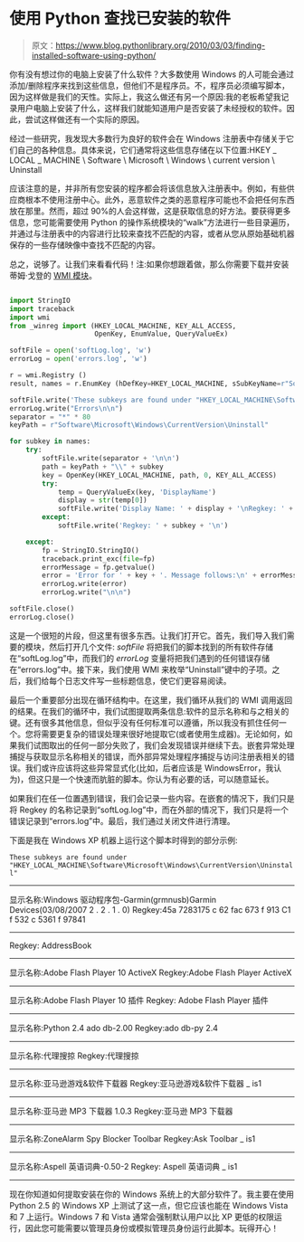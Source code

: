 # 使用 Python 查找已安装的软件

> 原文：<https://www.blog.pythonlibrary.org/2010/03/03/finding-installed-software-using-python/>

你有没有想过你的电脑上安装了什么软件？大多数使用 Windows 的人可能会通过添加/删除程序来找到这些信息，但他们不是程序员。不，程序员必须编写脚本，因为这样做是我们的天性。实际上，我这么做还有另一个原因:我的老板希望我记录用户电脑上安装了什么，这样我们就能知道用户是否安装了未经授权的软件。因此，尝试这样做还有一个实际的原因。

经过一些研究，我发现大多数行为良好的软件会在 Windows 注册表中存储关于它们自己的各种信息。具体来说，它们通常将这些信息存储在以下位置:HKEY _ LOCAL _ MACHINE \ Software \ Microsoft \ Windows \ current version \ Uninstall

应该注意的是，并非所有您安装的程序都会将该信息放入注册表中。例如，有些供应商根本不使用注册中心。此外，恶意软件之类的恶意程序可能也不会把任何东西放在那里。然而，超过 90%的人会这样做，这是获取信息的好方法。要获得更多信息，您可能需要使用 Python 的操作系统模块的“walk”方法进行一些目录遍历，并通过与注册表中的内容进行比较来查找不匹配的内容，或者从您从原始基础机器保存的一些存储映像中查找不匹配的内容。

总之，说够了。让我们来看看代码！注:如果你想跟着做，那么你需要下载并安装蒂姆·戈登的 [WMI 模块](http://timgolden.me.uk/python/wmi/index.html)。

```py

import StringIO
import traceback
import wmi
from _winreg import (HKEY_LOCAL_MACHINE, KEY_ALL_ACCESS, 
                     OpenKey, EnumValue, QueryValueEx)

softFile = open('softLog.log', 'w')
errorLog = open('errors.log', 'w')

r = wmi.Registry ()
result, names = r.EnumKey (hDefKey=HKEY_LOCAL_MACHINE, sSubKeyName=r"Software\Microsoft\Windows\CurrentVersion\Uninstall")

softFile.write('These subkeys are found under "HKEY_LOCAL_MACHINE\Software\Microsoft\Windows\CurrentVersion\Uninstall"\n\n')
errorLog.write("Errors\n\n")
separator = "*" * 80
keyPath = r"Software\Microsoft\Windows\CurrentVersion\Uninstall"

for subkey in names:
    try:
        softFile.write(separator + '\n\n')
        path = keyPath + "\\" + subkey
        key = OpenKey(HKEY_LOCAL_MACHINE, path, 0, KEY_ALL_ACCESS) 
        try:
            temp = QueryValueEx(key, 'DisplayName')
            display = str(temp[0])
            softFile.write('Display Name: ' + display + '\nRegkey: ' + subkey + '\n')
        except:
            softFile.write('Regkey: ' + subkey + '\n')

    except:
        fp = StringIO.StringIO()
        traceback.print_exc(file=fp)
        errorMessage = fp.getvalue()
        error = 'Error for ' + key + '. Message follows:\n' + errorMessage
        errorLog.write(error)
        errorLog.write("\n\n")

softFile.close()
errorLog.close()

```

这是一个很短的片段，但这里有很多东西。让我们打开它。首先，我们导入我们需要的模块，然后打开几个文件: *softFile* 将把我们的脚本找到的所有软件存储在“softLog.log”中，而我们的 *errorLog* 变量将把我们遇到的任何错误存储在“errors.log”中。接下来，我们使用 WMI 来枚举“Uninstall”键中的子项。之后，我们给每个日志文件写一些标题信息，使它们更容易阅读。

最后一个重要部分出现在循环结构中。在这里，我们循环从我们的 WMI 调用返回的结果。在我们的循环中，我们试图提取两条信息:软件的显示名称和与之相关的键。还有很多其他信息，但似乎没有任何标准可以遵循，所以我没有抓住任何一个。您将需要更复杂的错误处理来很好地提取它(或者使用生成器)。无论如何，如果我们试图取出的任何一部分失败了，我们会发现错误并继续下去。嵌套异常处理捕捉与获取显示名称相关的错误，而外部异常处理程序捕捉与访问注册表相关的错误。我们或许应该将这些异常显式化(比如，后者应该是 WindowsError，我认为)，但这只是一个快速而肮脏的脚本。你认为有必要的话，可以随意延长。

如果我们在任一位置遇到错误，我们会记录一些内容。在嵌套的情况下，我们只是将 Regkey 的名称记录到“softLog.log”中，而在外部的情况下，我们只是将一个错误记录到“errors.log”中。最后，我们通过关闭文件进行清理。

下面是我在 Windows XP 机器上运行这个脚本时得到的部分示例:

 `These subkeys are found under "HKEY_LOCAL_MACHINE\Software\Microsoft\Windows\CurrentVersion\Uninstall"`

********************************************************************************

显示名称:Windows 驱动程序包-Garmin(grmnusb)Garmin Devices(03/08/2007 2 . 2 . 1 . 0)
Regkey:45a 7283175 c 62 fac 673 f 913 C1 f 532 c 5361 f 97841
* * * * * * * * * * * * * * * * * * * * * * * * * * * * * * * * * * * * * * * * * * * * * * *

Regkey: AddressBook
********************************************************************************

显示名称:Adobe Flash Player 10 ActiveX
Regkey:Adobe Flash Player ActiveX
* * * * * * * * * * * * * * * * * * * * * * * * * * * * * * * * * * * * * * * * * * * * * * * * * * *

显示名称:Adobe Flash Player 10 插件
Regkey: Adobe Flash Player 插件
* * * * * * * * * * * * * * * * * * * * * * * * * * * * * * * * * * * * * * * * * * * * * * * * * * * * * * *

显示名称:Python 2.4 ado db-2.00
Regkey:ado db-py 2.4
* * * * * * * * * * * * * * * * * * * * * * * * * * * * * * * * * * * * * * * * * * * * * * * * * * * * *

显示名称:代理搜掠
Regkey:代理搜掠
* * * * * * * * * * * * * * * * * * * * * * * * * * * * * * * * * * * * * * * * * * * * * * * * * * * * * * *

显示名称:亚马逊游戏&软件下载器
Regkey:亚马逊游戏&软件下载器 _ is1
* * * * * * * * * * * * * * * * * * * * * * * * * * * * * * * * * * * * * * * * * * * * * * * * * * *

显示名称:亚马逊 MP3 下载器 1.0.3
Regkey:亚马逊 MP3 下载器
* * * * * * * * * * * * * * * * * * * * * * * * * * * * * * * * * * * * * * * * * * * * * * * * * * * * *

显示名称:ZoneAlarm Spy Blocker Toolbar
Regkey:Ask Toolbar _ is1
* * * * * * * * * * * * * * * * * * * * * * * * * * * * * * * * * * * * * * * * * * * * * * * * * * * * *

显示名称:Aspell 英语词典-0.50-2
Regkey: Aspell 英语词典 _ is1
* * * * * * * * * * * * * * * * * * * * * * * * * * * * * * * * * * * * * * * * * * * * * * *

现在你知道如何提取安装在你的 Windows 系统上的大部分软件了。我主要在使用 Python 2.5 的 Windows XP 上测试了这一点，但它应该也能在 Windows Vista 和 7 上运行。Windows 7 和 Vista 通常会强制默认用户以比 XP 更低的权限运行，因此您可能需要以管理员身份或模拟管理员身份运行此脚本。玩得开心！